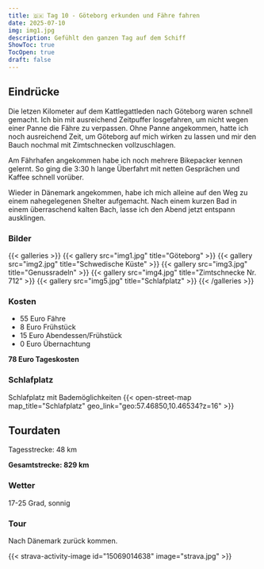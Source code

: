 ```yaml
---
title: 🇩🇰 Tag 10 - Göteborg erkunden und Fähre fahren
date: 2025-07-10
img: img1.jpg
description: Gefühlt den ganzen Tag auf dem Schiff
ShowToc: true
TocOpen: true
draft: false
---
```


## Eindrücke
Die letzen Kilometer auf dem Kattlegattleden nach Göteborg waren schnell gemacht. Ich bin mit ausreichend Zeitpuffer losgefahren, um nicht wegen einer Panne die Fähre zu verpassen. Ohne Panne angekommen, hatte ich noch ausreichend Zeit, um Göteborg auf mich wirken zu lassen und mir den Bauch nochmal mit Zimtschnecken vollzuschlagen. 

Am Fährhafen angekommen habe ich noch mehrere Bikepacker kennen gelernt. So ging die 3:30 h lange Überfahrt mit netten Gesprächen und Kaffee schnell vorüber. 

Wieder in Dänemark angekommen, habe ich mich alleine auf den Weg zu einem nahegelegenen Shelter aufgemacht. Nach einem kurzen Bad in einem überraschend kalten Bach, lasse ich den Abend jetzt entspann ausklingen. 


### Bilder
{{< galleries >}}
{{< gallery src="img1.jpg" title="Göteborg" >}}
{{< gallery src="img2.jpg" title="Schwedische Küste" >}}
{{< gallery src="img3.jpg" title="Genussradeln" >}}
{{< gallery src="img4.jpg" title="Zimtschnecke Nr. 712" >}}
{{< gallery src="img5.jpg" title="Schlafplatz" >}}
{{< /galleries >}}

### Kosten
- 55 Euro Fähre
- 8 Euro Frühstück 
- 15 Euro Abendessen/Frühstück 
- 0 Euro Übernachtung

**78 Euro Tageskosten**

### Schlafplatz 
Schlafplatz mit Bademöglichkeiten 
{{< open-street-map map_title="Schlafplatz" geo_link="geo:57.46850,10.46534?z=16" >}}

## Tourdaten
Tagesstrecke: 48 km

**Gesamtstrecke: 829 km**

### Wetter
17-25 Grad, sonnig 

### Tour
Nach Dänemark zurück kommen.

{{< strava-activity-image id="15069014638" image="strava.jpg" >}}
